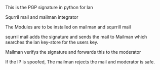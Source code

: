 This is the PGP signature in python for lan 

Squrril mail and mailman integrator


The Modules are to be installed on mailman and squrrill mail

squrril mail adds the signature and sends the mail to Mailman which searches the lan key-store for the users key.

Mailman verifys the signature and forwards this to the moderator

If the IP is spoofed, The mailman rejects the mail and moderator is safe.

